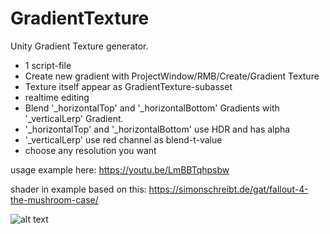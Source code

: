 # GradientTexture
Unity Gradient Texture generator.
- 1 script-file
- Create new gradient with ProjectWindow/RMB/Create/Gradient Texture
- Texture itself appear as GradientTexture-subasset
- realtime editing
- Blend '_horizontalTop' and '_horizontalBottom' Gradients with '_verticalLerp' Gradient.
- '_horizontalTop' and '_horizontalBottom' use HDR and has alpha
- '_verticalLerp' use red channel as blend-t-value
- choose any resolution you want

usage example here:
https://youtu.be/LmBBTqhpsbw

shader in example based on this: https://simonschreibt.de/gat/fallout-4-the-mushroom-case/

![alt text](https://github.com/mitay-walle/GradientTexture/blob/main/Screenshot_57.png)
